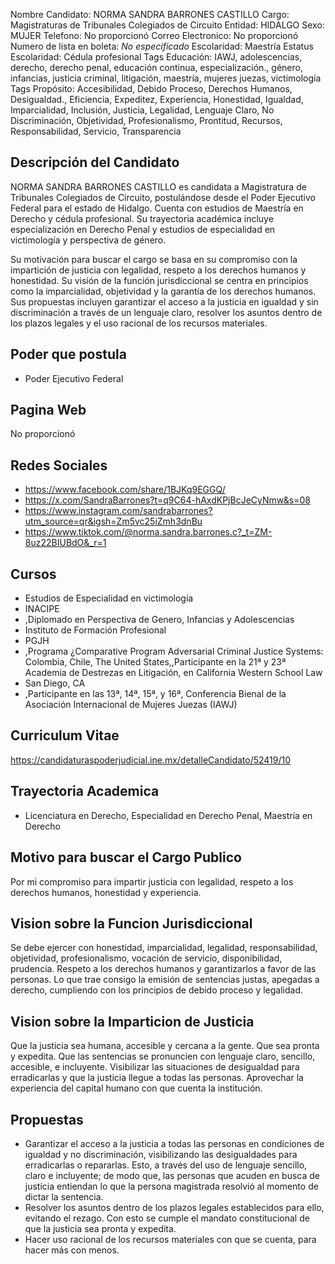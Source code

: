 Nombre Candidato: NORMA SANDRA BARRONES CASTILLO
Cargo: Magistraturas de Tribunales Colegiados de Circuito
Entidad: HIDALGO
Sexo: MUJER
Telefono: No proporcionó
Correo Electronico: No proporcionó
Numero de lista en boleta: *No especificado*
Escolaridad: Maestría
Estatus Escolaridad: Cédula profesional
Tags Educación: IAWJ, adolescencias, derecho, derecho penal, educación continua, especialización., género, infancias, justicia criminal, litigación, maestría, mujeres juezas, victimología
Tags Propósito: Accesibilidad, Debido Proceso, Derechos Humanos, Desigualdad., Eficiencia, Expeditez, Experiencia, Honestidad, Igualdad, Imparcialidad, Inclusión, Justicia, Legalidad, Lenguaje Claro, No Discriminación, Objetividad, Profesionalismo, Prontitud, Recursos, Responsabilidad, Servicio, Transparencia


## Descripción del Candidato 

NORMA SANDRA BARRONES CASTILLO es candidata a Magistratura de Tribunales Colegiados de Circuito, postulándose desde el Poder Ejecutivo Federal para el estado de Hidalgo. Cuenta con estudios de Maestría en Derecho y cédula profesional. Su trayectoria académica incluye especialización en Derecho Penal y estudios de especialidad en victimología y perspectiva de género.

Su motivación para buscar el cargo se basa en su compromiso con la impartición de justicia con legalidad, respeto a los derechos humanos y honestidad. Su visión de la función jurisdiccional se centra en principios como la imparcialidad, objetividad y la garantía de los derechos humanos. Sus propuestas incluyen garantizar el acceso a la justicia en igualdad y sin discriminación a través de un lenguaje claro, resolver los asuntos dentro de los plazos legales y el uso racional de los recursos materiales.


## Poder que postula

- Poder Ejecutivo Federal


## Pagina Web

No proporcionó


## Redes Sociales

- https://www.facebook.com/share/1BJKq9EGGQ/
- https://x.com/SandraBarrones?t=q9C64-hAxdKPjBcJeCyNmw&s=08
- https://www.instagram.com/sandrabarrones?utm_source=qr&igsh=Zm5vc25iZmh3dnBu
- https://www.tiktok.com/@norma.sandra.barrones.c?_t=ZM-8uz22BIUBdO&_r=1


## Cursos

- Estudios de Especialidad en victimología
- INACIPE
- ,Diplomado en Perspectiva de Genero, Infancias y Adolescencias
- Instituto de Formación Profesional
- PGJH
- ,Programa ¿Comparative Program Adversarial Criminal Justice Systems: Colombia, Chile, The United States,,Participante en la 21ª y 23ª Academia de Destrezas en Litigación, en California Western School Law
- San Diego, CA
- ,Participante en las 13ª, 14ª, 15ª, y 16ª, Conferencia Bienal de la Asociación Internacional de Mujeres Juezas (IAWJ)


## Curriculum Vitae

https://candidaturaspoderjudicial.ine.mx/detalleCandidato/52419/10


## Trayectoria Academica

- Licenciatura en Derecho, Especialidad en Derecho Penal, Maestría en Derecho


## Motivo para buscar el Cargo Publico

Por mi compromiso para impartir justicia con legalidad, respeto a los derechos humanos, honestidad y experiencia.


## Vision sobre la Funcion Jurisdiccional

Se debe ejercer con honestidad, imparcialidad, legalidad, responsabilidad, objetividad, profesionalismo, vocación de servicio, disponibilidad, prudencia. Respeto a los derechos humanos y garantizarlos a favor de las personas. Lo que trae consigo la emisión de sentencias justas, apegadas a derecho, cumpliendo con los principios de debido proceso y legalidad.


## Vision sobre la Imparticion de Justicia

Que la justicia sea humana, accesible y cercana a la gente. Que sea pronta y expedita. Que las sentencias se pronuncien con lenguaje claro, sencillo, accesible, e incluyente. Visibilizar las situaciones de desigualdad para erradicarlas y que la justicia llegue a todas las personas. Aprovechar la experiencia del capital humano con que cuenta la institución.


## Propuestas

- Garantizar el acceso a la justicia a todas las personas en condiciones de igualdad y no discriminación, visibilizando las desigualdades para erradicarlas o repararlas. Esto, a través del uso de lenguaje sencillo, claro e incluyente; de modo que, las personas que acuden en busca de justicia entiendan lo que la persona magistrada resolvió al momento de dictar la sentencia.
- Resolver los asuntos dentro de los plazos legales establecidos para ello, evitando el rezago. Con esto se cumple el mandato constitucional de que la justicia sea pronta y expedita.
- Hacer uso racional de los recursos materiales con que se cuenta, para hacer más con menos.

